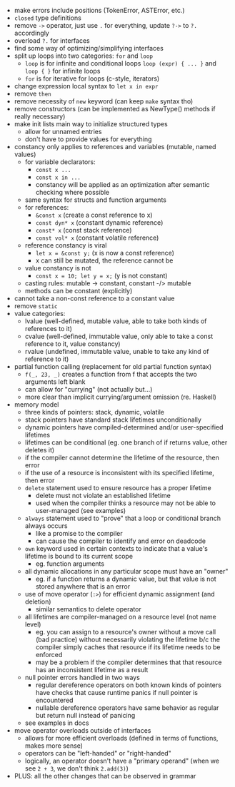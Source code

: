 - make errors include positions (TokenError, ASTError, etc.)
- `closed` type definitions
- remove `->` operator, just use `.` for everything, update `?->` to `?.` accordingly
- overload `?.` for interfaces
- find some way of optimizing/simplifying interfaces
- split up loops into two categories: `for` and `loop` 
  * `loop` is for infinite and conditional loops `loop (expr) { ... }`
    and `loop { }` for infinite loops
  * `for` is for iterative for loops (c-style, iterators)
- change expression local syntax to `let x in expr`
- remove `then`
- remove necessity of `new` keyword (can keep `make` syntax tho)
- remove constructors (can be implemented as NewType() methods if really necessary)
- make init lists main way to initialize structured types
  * allow for unnamed entries
  * don't have to provide values for everything
- constancy only applies to references and variables (mutable, named values)
  * for variable declarators:
    - `const x ...`
    - `const x in ...`
    - constancy will be applied as an optimization after semantic checking
      where possible
  * same syntax for structs and function arguments
  * for references:
    - `&const x` (create a const reference to x)
    - `const dyn* x` (constant dynamic reference)
    - `const* x` (const stack reference)
    - `const vol* x` (constant volatile reference)
  * reference constancy is viral
    - `let x = &const y;` (x is now a const reference)
    - x can still be mutated, the reference cannot be
  * value constancy is not
    - `const x = 10; let y = x;` (y is not constant)
  * casting rules: mutable -> constant, constant -/> mutable
  * methods can be constant (explicitly)
- cannot take a non-const reference to a constant value
- remove `static`
- value categories:
  * lvalue (well-defined, mutable value, able to take both kinds of references to it)
  * cvalue (well-defined, immutable value, only able to take a const reference to it, value constancy)
  * rvalue (undefined, immutable value, unable to take any kind of reference to it)
- partial function calling (replacement for old partial function syntax)
  * `f(_, 23, _)` creates a function from f that accepts the two arguments left blank
  * can allow for "currying" (not actually but...)
  * more clear than implicit currying/argument omission (re. Haskell)
- memory model
  * three kinds of pointers: stack, dynamic, volatile
  * stack pointers have standard stack lifetimes unconditionally
  * dynamic pointers have compiled-determined and/or user-specified lifetimes
  * lifetimes can be conditional (eg. one branch of if returns value, other deletes it)
  * if the compiler cannot determine the lifetime of the resource, then error
  * if the use of a resource is inconsistent with its specified lifetime, then error
  * `delete` statement used to ensure resource has a proper lifetime
    - delete must not violate an established lifetime
    - used when the compiler thinks a resource may not be able to user-managed (see examples)
  * `always` statement used to "prove" that a loop or conditional branch always occurs
    - like a promise to the compiler
    - can cause the compiler to identify and error on deadcode
  * `own` keyword used in certain contexts to indicate that a value's lifetime is bound to its current scope
    - eg. function arguments
  * all dynamic allocations in any particular scope must have an "owner"
    - eg. if a function returns a dynamic value, but that value is not stored anywhere that is an error
  * use of move operator (`:>`) for efficient dynamic assignment (and deletion)
    - similar semantics to delete operator
  * all lifetimes are compiler-managed on a resource level (not name level)
    - eg. you can assign to a resource's owner without a move call (bad practice) without necessarily violating
    the lifetime b/c the compiler simply caches that resource if its lifetime needs to be enforced
    - may be a problem if the compiler determines that that resource has an inconsistent lifetime as a result
  * null pointer errors handled in two ways
    - regular dereference operators on both known kinds of pointers have checks that cause runtime panics
    if null pointer is encountered
    - nullable dereference operators have same behavior as regular but return null instead of panicing
  * see examples in docs
- move operator overloads outside of interfaces
  * allows for more efficient overloads (defined in terms of functions, makes more sense)
  * operators can be "left-handed" or "right-handed"
  * logically, an operator doesn't have a "primary operand" (when we see `2 + 3`, we don't think `2.add(3)`)
- PLUS: all the other changes that can be observed in grammar
